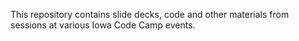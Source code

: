 This repository contains slide decks, code and other materials from sessions at various Iowa Code Camp events.
